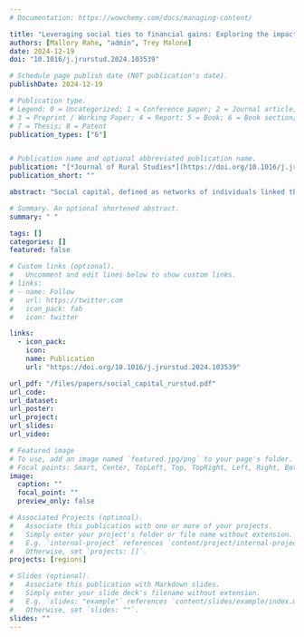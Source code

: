 ```yaml
---
# Documentation: https://wowchemy.com/docs/managing-content/

title: "Leveraging social ties to financial gains: Exploring the impact of social capital in rural development"
authors: [Mallory Rahe, "admin", Trey Malone]
date: 2024-12-19
doi: "10.1016/j.jrurstud.2024.103539"

# Schedule page publish date (NOT publication's date).
publishDate: 2024-12-19

# Publication type.
# Legend: 0 = Uncategorized; 1 = Conference paper; 2 = Journal article;
# 3 = Preprint / Working Paper; 4 = Report; 5 = Book; 6 = Book section;
# 7 = Thesis; 8 = Patent
publication_types: ["6"]


# Publication name and optional abbreviated publication name.
publication: "[*Journal of Rural Studies*](https://doi.org/10.1016/j.jrurstud.2024.103539)"
publication_short: ""

abstract: "Social capital, defined as networks of individuals linked through bonding or bridging relationships, plays a crucial but poorly conceptualized role in place-based development. The word “capital” implies an underlying value of the social connections throughout a community, and this study explores how these social relationships are used to initiate, plan, access financial capital, and implement economic development projects in rural areas. We avoid county-level aggregation bias and use a divergent pathway case study of projects across eight communities to examine how social ties are used during rural development in places with both high and low financial capital. Both types of communities had active social networks and were successfully completing projects, but they were sometimes using their ties differently. We find that most projects initiate through bonding social capital. The availability of financial capital within a network significantly influences network ties and their utilization in later steps of rural development projects. Low prosperity communities with limited financial capital are more likely to use bridging ties to leverage new financial resources. High prosperity communities relied on both bonding and bridging ties but had more potential actors, financial resources, and business experience. We find social and financial capital are intertwined, suggesting future efforts to support rural development should consider both types of assets."

# Summary. An optional shortened abstract.
summary: " "

tags: []
categories: []
featured: false

# Custom links (optional).
#   Uncomment and edit lines below to show custom links.
# links:
# - name: Follow
#   url: https://twitter.com
#   icon_pack: fab
#   icon: twitter

links:
  - icon_pack:
    icon:
    name: Publication
    url: "https://doi.org/10.1016/j.jrurstud.2024.103539"

url_pdf: "/files/papers/social_capital_rurstud.pdf"
url_code:
url_dataset:
url_poster:
url_project:
url_slides: 
url_video:

# Featured image
# To use, add an image named `featured.jpg/png` to your page's folder.
# Focal points: Smart, Center, TopLeft, Top, TopRight, Left, Right, BottomLeft, Bottom, BottomRight.
image:
  caption: ""
  focal_point: ""
  preview_only: false

# Associated Projects (optional).
#   Associate this publication with one or more of your projects.
#   Simply enter your project's folder or file name without extension.
#   E.g. `internal-project` references `content/project/internal-project/index.md`.
#   Otherwise, set `projects: []`.
projects: [regions]

# Slides (optional).
#   Associate this publication with Markdown slides.
#   Simply enter your slide deck's filename without extension.
#   E.g. `slides: "example"` references `content/slides/example/index.md`.
#   Otherwise, set `slides: ""`.
slides: ""
---
```

